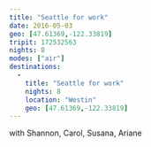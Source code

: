 ```yaml
---
title: "Seattle for work"
date: 2016-05-03
geo: [47.61369,-122.33819]
tripit: 172532563
nights: 8
modes: ["air"]
destinations:
  -
    title: "Seattle for work"
    nights: 8
    location: "Westin"
    geo: [47.61369,-122.33819]
---
```


with Shannon, Carol, Susana, Ariane
